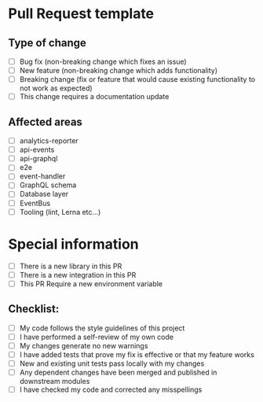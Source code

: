 # Pull Request template

## Type of change
- [ ] Bug fix (non-breaking change which fixes an issue) <!-- #bugFix -->
- [ ] New feature (non-breaking change which adds functionality) <!-- #newFeature -->
- [ ] Breaking change (fix or feature that would cause existing functionality to not work as expected) <!-- #breakingChange -->
- [ ] This change requires a documentation update <!-- #documentationChangeRequires -->

## Affected areas
- [ ] analytics-reporter <!-- #analyticsReporterChange -->
- [ ] api-events <!-- #apiEventsChange -->
- [ ] api-graphql <!-- #apiGraphqlChange -->
- [ ] e2e <!-- #e2eChanges -->
- [ ] event-handler <!-- #eventHandlerChange -->
- [ ] GraphQL schema <!-- #graphQLSchemaChange -->
- [ ] Database layer <!-- #databaseLayerChange -->
- [ ] EventBus <!-- #eventBusChange -->
- [ ] Tooling (lint, Lerna etc...) <!-- #toolingChange -->

# Special information
- [ ] There is a new library in this PR <!-- #newLib -->
- [ ] There is a new integration in this PR <!-- #newIntegration -->
- [ ] This PR Require a new environment variable <!-- #newEnvVar -->

## Checklist:
- [ ] My code follows the style guidelines of this project <!-- #checklist1 -->
- [ ] I have performed a self-review of my own code <!-- #checklist2 -->
- [ ] My changes generate no new warnings <!-- #checklist3 -->
- [ ] I have added tests that prove my fix is effective or that my feature works <!-- #checklist4 -->
- [ ] New and existing unit tests pass locally with my changes <!-- #checklist5 -->
- [ ] Any dependent changes have been merged and published in downstream modules <!-- #checklist6 -->
- [ ] I have checked my code and corrected any misspellings <!-- #checklist7 -->
